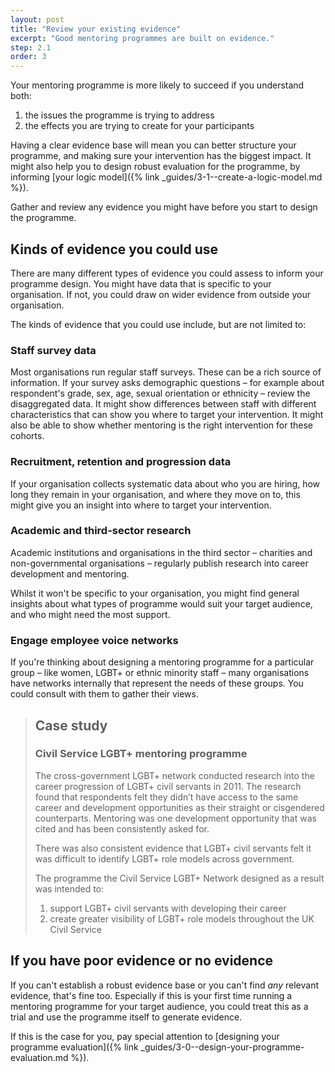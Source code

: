 ```yaml
---
layout: post
title: "Review your existing evidence"
excerpt: "Good mentoring programmes are built on evidence."
step: 2.1
order: 3
---
```


Your mentoring programme is more likely to succeed if you understand both: 

1. the issues the programme is trying to address
2. the effects you are trying to create for your participants

Having a clear evidence base will mean you can better structure your programme, and making sure your intervention has the biggest impact. It might also help you to design robust evaluation for the programme, by informing [your logic model]({% link _guides/3-1--create-a-logic-model.md %}). 

Gather and review any evidence you might have before you start to design the programme.

## Kinds of evidence you could use

There are many different types of evidence you could assess to inform your programme design. You might have data that is specific to your organisation. If not, you could draw on wider evidence from outside your organisation.  

The kinds of evidence that you could use include, but are not limited to:

### Staff survey data

Most organisations run regular staff surveys. These can be a rich source of information. If your survey asks demographic questions – for example about respondent's grade, sex, age, sexual orientation or ethnicity – review the disaggregated data. It might show differences between staff with different characteristics that can show you where to target your intervention. It might also be able to show whether mentoring is the right intervention for these cohorts.

### Recruitment, retention and progression data

If your organisation collects systematic data about who you are hiring, how long they remain in your organisation, and where they move on to, this might give you an insight into where to target your intervention.

### Academic and third-sector research

Academic institutions and organisations in the third sector – charities and non-governmental organisations – regularly publish research into career development and mentoring.

Whilst it won't be specific to your organisation, you might find general insights about what types of programme would suit your target audience, and who might need the most support.

### Engage employee voice networks

If you're thinking about designing a mentoring programme for a particular group – like women, LGBT+ or ethnic minority staff – many organisations have networks internally that represent the needs of these groups. You could consult with them to gather their views.


> ## Case study
> ### Civil Service LGBT+ mentoring programme
> 
> The cross-government LGBT+ network conducted research into the career progression of LGBT+ civil servants in 2011. The research found that respondents felt they didn’t have access to the same career and development opportunities as their straight or cisgendered counterparts. Mentoring was one development opportunity that was cited and has been consistently asked for.
> 
> There was also consistent evidence that LGBT+ civil servants felt it was difficult to identify LGBT+ role models across government. 
> 
> The programme the Civil Service LGBT+ Network designed as a result was intended to:
> 
> 1. support LGBT+ civil servants with developing their career
> 2. create greater visibility of LGBT+ role models throughout the UK Civil Service

## If you have poor evidence or no evidence

If you can't establish a robust evidence base or you can't find _any_ relevant evidence, that's fine too. Especially if this is your first time running a mentoring programme for your target audience, you could treat this as a trial and use the programme itself to generate evidence.

If this is the case for you, pay special attention to [designing your programme evaluation]({% link _guides/3-0--design-your-programme-evaluation.md %}).